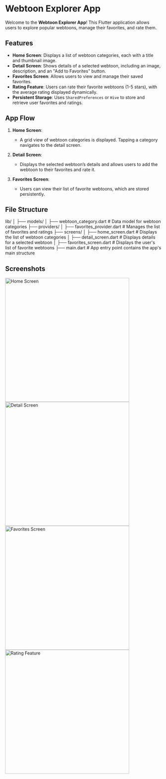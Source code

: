# Webtoon Explorer App

Welcome to the **Webtoon Explorer App**! This Flutter application allows users to explore popular webtoons, manage their favorites, and rate them.

## Features

- **Home Screen**: Displays a list of webtoon categories, each with a title and thumbnail image.
- **Detail Screen**: Shows details of a selected webtoon, including an image, description, and an "Add to Favorites" button.
- **Favorites Screen**: Allows users to view and manage their saved favorites.
- **Rating Feature**: Users can rate their favorite webtoons (1-5 stars), with the average rating displayed dynamically.
- **Persistent Storage**: Uses `SharedPreferences` or `Hive` to store and retrieve user favorites and ratings.

## App Flow

1. **Home Screen**: 
   - A grid view of webtoon categories is displayed. Tapping a category navigates to the detail screen.
   
2. **Detail Screen**: 
   - Displays the selected webtoon’s details and allows users to add the webtoon to their favorites and rate it.

3. **Favorites Screen**: 
   - Users can view their list of favorite webtoons, which are stored persistently.

## File Structure

lib/
│
├── models/
│   ├── webtoon_category.dart         # Data model for webtoon categories
├── providers/
│   ├── favorites_provider.dart       # Manages the list of favorites and ratings
├── screens/
│   ├── home_screen.dart              # Displays the list of webtoon categories
│   ├── detail_screen.dart            # Displays details for a selected webtoon
│   ├── favorites_screen.dart         # Displays the user's list of favorite webtoons
├── main.dart                         # App entry point contains the app's main structure


## Screenshots

<img src="https://github.com/user-attachments/assets/7506e053-24ca-424a-9200-f18a66ae794e" alt="Home Screen" width="400" />
<img src="https://github.com/user-attachments/assets/40891079-7868-4bb5-b497-b72dd58d8690" alt="Detail Screen" width="400" />
<img src="https://github.com/user-attachments/assets/fdb2fca9-5e42-4ca5-af0d-61b3867ca94f" alt="Favorites Screen" width="400" />
<img src="https://github.com/user-attachments/assets/6f1fc75b-27d1-4dc9-a8ea-12ae7fac929b" alt="Rating Feature" width="400" />
